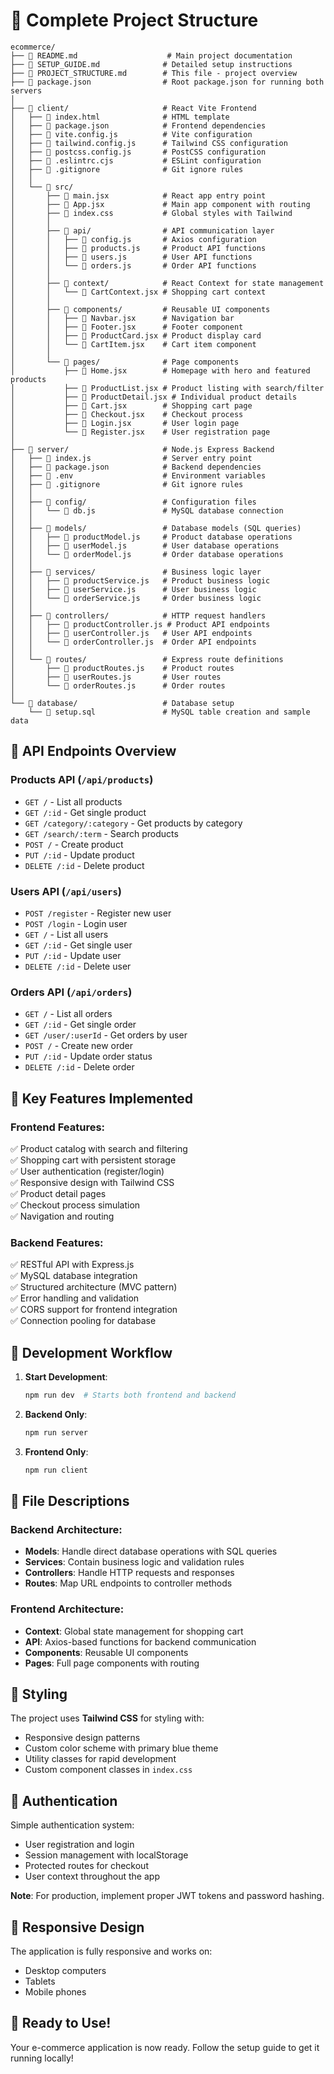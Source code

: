 # 📁 Complete Project Structure

```
ecommerce/
├── 📄 README.md                    # Main project documentation
├── 📄 SETUP_GUIDE.md              # Detailed setup instructions
├── 📄 PROJECT_STRUCTURE.md        # This file - project overview
├── 📄 package.json                # Root package.json for running both servers
│
├── 📁 client/                     # React Vite Frontend
│   ├── 📄 index.html              # HTML template
│   ├── 📄 package.json            # Frontend dependencies
│   ├── 📄 vite.config.js          # Vite configuration
│   ├── 📄 tailwind.config.js      # Tailwind CSS configuration
│   ├── 📄 postcss.config.js       # PostCSS configuration
│   ├── 📄 .eslintrc.cjs           # ESLint configuration
│   ├── 📄 .gitignore              # Git ignore rules
│   │
│   └── 📁 src/
│       ├── 📄 main.jsx            # React app entry point
│       ├── 📄 App.jsx             # Main app component with routing
│       ├── 📄 index.css           # Global styles with Tailwind
│       │
│       ├── 📁 api/                # API communication layer
│       │   ├── 📄 config.js       # Axios configuration
│       │   ├── 📄 products.js     # Product API functions
│       │   ├── 📄 users.js        # User API functions
│       │   └── 📄 orders.js       # Order API functions
│       │
│       ├── 📁 context/            # React Context for state management
│       │   └── 📄 CartContext.jsx # Shopping cart context
│       │
│       ├── 📁 components/         # Reusable UI components
│       │   ├── 📄 Navbar.jsx      # Navigation bar
│       │   ├── 📄 Footer.jsx      # Footer component
│       │   ├── 📄 ProductCard.jsx # Product display card
│       │   └── 📄 CartItem.jsx    # Cart item component
│       │
│       └── 📁 pages/              # Page components
│           ├── 📄 Home.jsx        # Homepage with hero and featured products
│           ├── 📄 ProductList.jsx # Product listing with search/filter
│           ├── 📄 ProductDetail.jsx # Individual product details
│           ├── 📄 Cart.jsx        # Shopping cart page
│           ├── 📄 Checkout.jsx    # Checkout process
│           ├── 📄 Login.jsx       # User login page
│           └── 📄 Register.jsx    # User registration page
│
├── 📁 server/                     # Node.js Express Backend
│   ├── 📄 index.js                # Server entry point
│   ├── 📄 package.json            # Backend dependencies
│   ├── 📄 .env                    # Environment variables
│   ├── 📄 .gitignore              # Git ignore rules
│   │
│   ├── 📁 config/                 # Configuration files
│   │   └── 📄 db.js               # MySQL database connection
│   │
│   ├── 📁 models/                 # Database models (SQL queries)
│   │   ├── 📄 productModel.js     # Product database operations
│   │   ├── 📄 userModel.js        # User database operations
│   │   └── 📄 orderModel.js       # Order database operations
│   │
│   ├── 📁 services/               # Business logic layer
│   │   ├── 📄 productService.js   # Product business logic
│   │   ├── 📄 userService.js      # User business logic
│   │   └── 📄 orderService.js     # Order business logic
│   │
│   ├── 📁 controllers/            # HTTP request handlers
│   │   ├── 📄 productController.js # Product API endpoints
│   │   ├── 📄 userController.js   # User API endpoints
│   │   └── 📄 orderController.js  # Order API endpoints
│   │
│   └── 📁 routes/                 # Express route definitions
│       ├── 📄 productRoutes.js    # Product routes
│       ├── 📄 userRoutes.js       # User routes
│       └── 📄 orderRoutes.js      # Order routes
│
└── 📁 database/                   # Database setup
    └── 📄 setup.sql               # MySQL table creation and sample data
```

## 🔗 API Endpoints Overview

### Products API (`/api/products`)
- `GET /` - List all products
- `GET /:id` - Get single product
- `GET /category/:category` - Get products by category
- `GET /search/:term` - Search products
- `POST /` - Create product
- `PUT /:id` - Update product
- `DELETE /:id` - Delete product

### Users API (`/api/users`)
- `POST /register` - Register new user
- `POST /login` - Login user
- `GET /` - List all users
- `GET /:id` - Get single user
- `PUT /:id` - Update user
- `DELETE /:id` - Delete user

### Orders API (`/api/orders`)
- `GET /` - List all orders
- `GET /:id` - Get single order
- `GET /user/:userId` - Get orders by user
- `POST /` - Create new order
- `PUT /:id` - Update order status
- `DELETE /:id` - Delete order

## 🎯 Key Features Implemented

### Frontend Features:
✅ Product catalog with search and filtering  
✅ Shopping cart with persistent storage  
✅ User authentication (register/login)  
✅ Responsive design with Tailwind CSS  
✅ Product detail pages  
✅ Checkout process simulation  
✅ Navigation and routing  

### Backend Features:
✅ RESTful API with Express.js  
✅ MySQL database integration  
✅ Structured architecture (MVC pattern)  
✅ Error handling and validation  
✅ CORS support for frontend integration  
✅ Connection pooling for database  

## 🔄 Development Workflow

1. **Start Development**:
   ```bash
   npm run dev  # Starts both frontend and backend
   ```

2. **Backend Only**:
   ```bash
   npm run server
   ```

3. **Frontend Only**:
   ```bash
   npm run client
   ```

## 📝 File Descriptions

### Backend Architecture:
- **Models**: Handle direct database operations with SQL queries
- **Services**: Contain business logic and validation rules
- **Controllers**: Handle HTTP requests and responses
- **Routes**: Map URL endpoints to controller methods

### Frontend Architecture:
- **Context**: Global state management for shopping cart
- **API**: Axios-based functions for backend communication
- **Components**: Reusable UI components
- **Pages**: Full page components with routing

## 🎨 Styling

The project uses **Tailwind CSS** for styling with:
- Responsive design patterns
- Custom color scheme with primary blue theme
- Utility classes for rapid development
- Custom component classes in `index.css`

## 🔐 Authentication

Simple authentication system:
- User registration and login
- Session management with localStorage
- Protected routes for checkout
- User context throughout the app

**Note**: For production, implement proper JWT tokens and password hashing.

## 📱 Responsive Design

The application is fully responsive and works on:
- Desktop computers
- Tablets
- Mobile phones

## 🚀 Ready to Use!

Your e-commerce application is now ready. Follow the setup guide to get it running locally!
